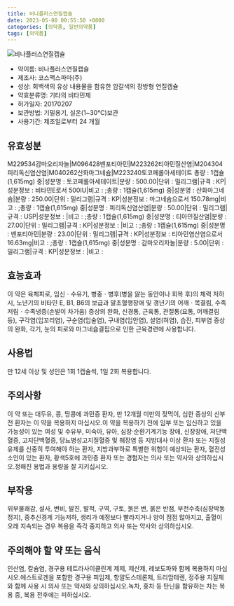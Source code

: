 ```yaml
---
title: 비나플러스연질캡슐
date: 2023-05-08 00:55:50 +0800
categories: [의약품, 일반의약품]
tags: [의약품]
---
```

![비나플러스연질캡슐](https://nedrug.mfds.go.kr/pbp/cmn/itemImageDownload/149256825326800079)

- 약이름: 비나플러스연질캡슐
- 제조사: 코스맥스파마(주)
- 성상: 회백색의 유상 내용물을 함유한 암갈색의 장방형 연질캡슐
- 약효분류명: 기타의 비타민제
- 허가일자: 20170207
- 보관방법: 기밀용기, 실온(1~30℃)보관
- 사용기간: 제조일로부터 24 개월
## 유효성분
M229534감마오리자놀|M096428벤포티아민|M223262티아민질산염|M204304피리독신염산염|M040262산화마그네슘|M223240토코페롤아세테이트
총량 : 1캡슐(1,615mg) 중|성분명 : 토코페롤아세테이트|분량 : 500.00|단위 : 밀리그램|규격 : KP|성분정보 : 비타민E로서 500IU|비고 : ;총량 : 1캡슐(1,615mg) 중|성분명 : 산화마그네슘|분량 : 250.00|단위 : 밀리그램|규격 : KP|성분정보 : 마그네슘으로서 150.78mg|비고 : ;총량 : 1캡슐(1,615mg) 중|성분명 : 피리독신염산염|분량 : 50.00|단위 : 밀리그램|규격 : USP|성분정보 : |비고 : ;총량 : 1캡슐(1,615mg) 중|성분명 : 티아민질산염|분량 : 27.00|단위 : 밀리그램|규격 : KP|성분정보 : |비고 : ;총량 : 1캡슐(1,615mg) 중|성분명 : 벤포티아민|분량 : 23.00|단위 : 밀리그램|규격 : KP|성분정보 : 티아민염산염으로서 16.63mg|비고 : ;총량 : 1캡슐(1,615mg) 중|성분명 : 감마오리자놀|분량 : 5.00|단위 : 밀리그램|규격 : KP|성분정보 : |비고 :
## 효능효과
이 약은 육체피로, 임신ㆍ수유기, 병중ㆍ병후(병을 앓는 동안이나 회복 후)의 체력 저하 시, 노년기의 비타민 E, B1, B6의 보급과 말초혈행장애 및 갱년기의 어깨ㆍ목결림, 수족저림ㆍ수족냉증(손발이 차가움) 증상의 완화, 신경통, 근육통, 관절통(요통, 어깨결림 등), 구각염(입꼬리염), 구순염(입술염), 구내염(입안염), 설염(혀염), 습진, 피부염 증상의 완화, 각기, 눈의 피로와 마그네슘결핍으로 인한 근육경련에 사용합니다.
## 사용법
만 12세 이상 및 성인은 1회 1캡슐씩, 1일 2회 복용합니다.
## 주의사항
이 약 또는 대두유, 콩, 땅콩에 과민증 환자, 만 12개월 미만의 젖먹이, 심한 증상의 신부전 환자는 이 약을 복용하지 마십시오.이 약을 복용하기 전에 임부 또는 임신하고 있을 가능성이 있는 여성 및 수유부, 미숙아, 유아, 심장·순환기계기능 장애, 신장장애, 저단백혈증, 고지단백혈증, 당뇨병성고지질혈증 및 췌장염 등 지방대사 이상 환자 또는 지질성 유제를 신중히 투여해야 하는 환자, 지방과부하로 특별한 위험이 예상되는 환자, 혈전성 소인이 있는 환자, 황색5호에 과민증 환자 또는 경험자는 의사 또는 약사와 상의하십시오.정해진 용법과 용량을 잘 지키십시오.
## 부작용
위부불쾌감, 설사, 변비, 발진, 발적, 구역, 구토, 묽은 변, 붉은 반점, 부전수축(심장박동정지), 중추신경계 기능저하, 생리가 예정보다 빨라지거나 양이 점점 많아지고, 출혈이 오래 지속되는 경우 복용을 즉각 중지하고 의사 또는 약사와 상의하십시오.
## 주의해야 할 약 또는 음식
인산염, 칼슘염, 경구용 테트라사이클린계 제제, 제산제, 레보도파와 함께 복용하지 마십시오.에스트로겐을 포함한 경구용 피임제, 항알도스테론제, 트리암테렌, 정주용 지질제와 함께 사용 시 의사 또는 약사와 상의하십시오.녹차, 홍차 등 탄닌을 함유하는 차는 복용 중, 복용 전후에는 피하십시오.
